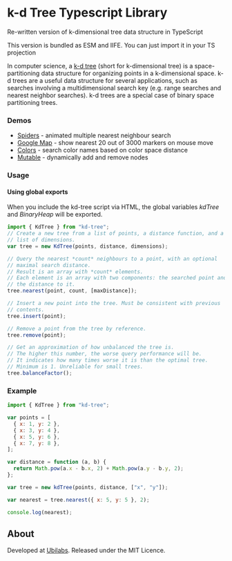 # k-d Tree Typescript Library

Re-written version of k-dimensional tree data structure in TypeScript

This version is bundled as ESM and IIFE. You can just import it in your TS projection

In computer science, a [k-d tree](http://en.wikipedia.org/wiki/K-d_tree) (short for k-dimensional tree) is a space-partitioning data structure for organizing points in a k-dimensional space. k-d trees are a useful data structure for several applications, such as searches involving a multidimensional search key (e.g. range searches and nearest neighbor searches). k-d trees are a special case of binary space partitioning trees.

### Demos

- [Spiders](http://ubilabs.github.com/kd-tree-javascript/examples/basic/) - animated multiple nearest neighbour search
- [Google Map](http://ubilabs.github.com/kd-tree-javascript/examples/map/) - show nearest 20 out of 3000 markers on mouse move
- [Colors](http://ubilabs.github.com/kd-tree-javascript/examples/colors/) - search color names based on color space distance
- [Mutable](http://ubilabs.github.com/kd-tree-javascript/examples/mutable/) - dynamically add and remove nodes

### Usage

#### Using global exports

When you include the kd-tree script via HTML, the global variables _kdTree_ and _BinaryHeap_ will be exported.

```js
import { KdTree } from "kd-tree";
// Create a new tree from a list of points, a distance function, and a
// list of dimensions.
var tree = new KdTree(points, distance, dimensions);

// Query the nearest *count* neighbours to a point, with an optional
// maximal search distance.
// Result is an array with *count* elements.
// Each element is an array with two components: the searched point and
// the distance to it.
tree.nearest(point, count, [maxDistance]);

// Insert a new point into the tree. Must be consistent with previous
// contents.
tree.insert(point);

// Remove a point from the tree by reference.
tree.remove(point);

// Get an approximation of how unbalanced the tree is.
// The higher this number, the worse query performance will be.
// It indicates how many times worse it is than the optimal tree.
// Minimum is 1. Unreliable for small trees.
tree.balanceFactor();
```

### Example

```js
import { KdTree } from "kd-tree";

var points = [
  { x: 1, y: 2 },
  { x: 3, y: 4 },
  { x: 5, y: 6 },
  { x: 7, y: 8 },
];

var distance = function (a, b) {
  return Math.pow(a.x - b.x, 2) + Math.pow(a.y - b.y, 2);
};

var tree = new kdTree(points, distance, ["x", "y"]);

var nearest = tree.nearest({ x: 5, y: 5 }, 2);

console.log(nearest);
```

## About

Developed at [Ubilabs](http://ubilabs.net).
Released under the MIT Licence.
